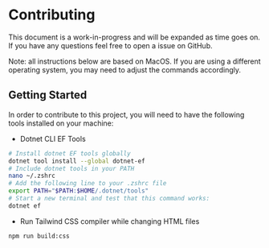 # Contributing
This document is a work-in-progress and will be expanded as time goes on. If you have any questions feel free to open a issue on GitHub.

Note: all instructions below are based on MacOS. If you are using a different operating system, you may need to adjust the commands accordingly.

## Getting Started
In order to contribute to this project, you will need to have the following tools installed on your machine:

- Dotnet CLI EF Tools

```bash
# Install dotnet EF tools globally
dotnet tool install --global dotnet-ef
# Include dotnet tools in your PATH
nano ~/.zshrc
# Add the following line to your .zshrc file
export PATH="$PATH:$HOME/.dotnet/tools"
# Start a new terminal and test that this command works:
dotnet ef
```

- Run Tailwind CSS compiler while changing HTML files

```bash
npm run build:css
```

